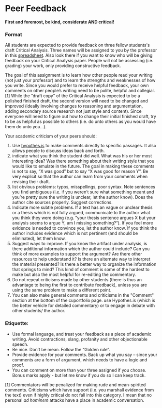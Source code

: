 # Peer Feedback

**First and foremost, be kind, considerate AND critical!**

### **Format**

All students are expected to provide feedback on three fellow students's draft Critical Analysis. Three names will be assigned to you by the professor in this [spreadsheet](https://docs.google.com/spreadsheets/d/1G3WodtTsOaSPhZQIu8QV_YCFPFAdDyTRESEInhAoK5Q/edit?usp=sharing). Also look there if you want to know who will be giving feedback on your Critical Analysis paper. People will not be assessing \(i.e. grading\) your work, only providing constructive feedback. 

The goal of this assignment is to learn how other people read your writing \(not just your professor\) and to learn the strengths and weaknesses of how you write. Since you would prefer to receive helpful feedback, your own comments on other people’s writing need to be polite, helpful and collegial.\[1\] While the “draft copy” of the Critical Analysis is expected to be a polished finished draft, the second version will need to be changed and improved \(ideally involving changes to reasoning and argumentation, adding secondary source research not just style and content\). Since everyone will need to figure out how to change their initial finished draft, try to be as helpful as possible to others \(i.e. do unto others as you would have them do unto you…\).

Your academic criticism of your peers should:

1. Use [hypothes.is](../../digital-tools/hypothes.is.md) to make comments directly to specific passages. It also allows people to discuss ideas back and forth.
2. indicate what you think the student did well. What was his or her most interesting idea? Was there something about their writing style that you would like to emulate in the future. The goal in making these comments is not to say, “X was good” but to say “X was good for reason Y”. Be very explicit so that the author can learn from your comments when revising their draft.
3. list obvious problems: typos, misspellings, poor syntax. Note sentences you find ambiguous \(i.e. if you weren’t sure what something meant and you’re pretty sure the writing is unclear, let the author know\). Does the author cite sources properly. Suggest corrections.
4. Indicate more subtle problems. If a text has an vague or unclear thesis or a thesis which is not fully argued, communicate to the author what you think they were doing \(e.g. "your thesis sentence argues X but your analysis seems to argue Y, am I missing something?”\). If you feel more evidence is needed to convince you, let the author know. If you think the author includes evidence which is not pertinent \(and should be eliminated\), let them know.
5. Suggest ways to improve. If you know the artifact under analysis, is there additional information which the author could include? Can you think of more examples to support the argument? Are there other resources to help understand it? Is there an alternate way to interpret the material presented? Is there a better way to organize the information that springs to mind? This kind of comment is some of the hardest to make but also the most helpful for re-editing the commentary.
6. Do not repeat criticisms made by other students \(there is thus an advantage to being the first to contribute feedback\), unless you are using the same problem to make a different point.
7. You can  also make general comments and criticisms in the "Comment" section at the bottom of the cuportfolio page. use Hypothes.is \(which is the better vehicle for detailed commentary\) or to engage in debate with other students/ the author. 

### **Etiquette**:

* Use formal language, and treat your feedback as a piece of academic writing. Avoid contractions, slang, profanity and other objectionable speech.
* Be nice. Don’t be mean. Follow the “Golden rule”.
* Provide evidence for your comments. Back up what you say – since your comments are a form of argument, which needs to have a logic and proof.
* You can comment on more than your three assigned if you choose. Bonus marks apply - but let me know if you do so I can keep track. 



 \[1\] Commentators will be penalized for making rude and mean-spirited comments. Criticisms which have support \(i.e. you marshall evidence from the text\) even if highly critical do not fall into this category. I mean that no personal _ad hominem_ attacks have a place in academic conversation.

